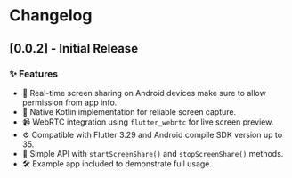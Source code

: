 # Changelog

## [0.0.2] - Initial Release

### ✨ Features

- 📱 Real-time screen sharing on Android devices make sure to allow permission from app info.
- 🧠 Native Kotlin implementation for reliable screen capture.
- 📹 WebRTC integration using `flutter_webrtc` for live screen preview.
- ⚙️ Compatible with Flutter 3.29 and Android compile SDK version up to 35.
- 🧩 Simple API with `startScreenShare()` and `stopScreenShare()` methods.
- 🛠️ Example app included to demonstrate full usage.
